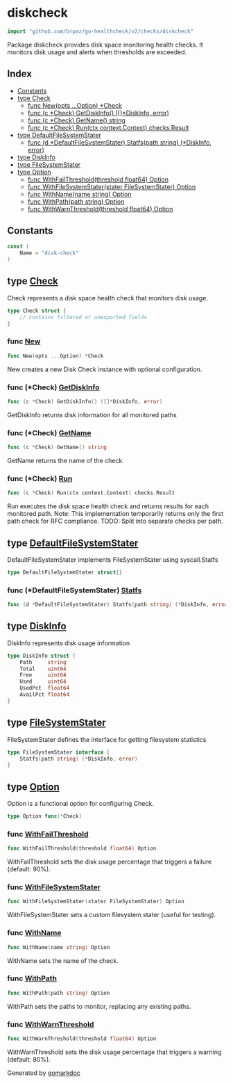 <!-- Code generated by gomarkdoc. DO NOT EDIT -->

# diskcheck

```go
import "github.com/brpaz/go-healthcheck/v2/checks/diskcheck"
```

Package diskcheck provides disk space monitoring health checks. It monitors disk usage and alerts when thresholds are exceeded.

## Index

- [Constants](<#constants>)
- [type Check](<#Check>)
  - [func New\(opts ...Option\) \*Check](<#New>)
  - [func \(c \*Check\) GetDiskInfo\(\) \(\[\]\*DiskInfo, error\)](<#Check.GetDiskInfo>)
  - [func \(c \*Check\) GetName\(\) string](<#Check.GetName>)
  - [func \(c \*Check\) Run\(ctx context.Context\) checks.Result](<#Check.Run>)
- [type DefaultFileSystemStater](<#DefaultFileSystemStater>)
  - [func \(d \*DefaultFileSystemStater\) Statfs\(path string\) \(\*DiskInfo, error\)](<#DefaultFileSystemStater.Statfs>)
- [type DiskInfo](<#DiskInfo>)
- [type FileSystemStater](<#FileSystemStater>)
- [type Option](<#Option>)
  - [func WithFailThreshold\(threshold float64\) Option](<#WithFailThreshold>)
  - [func WithFileSystemStater\(stater FileSystemStater\) Option](<#WithFileSystemStater>)
  - [func WithName\(name string\) Option](<#WithName>)
  - [func WithPath\(path string\) Option](<#WithPath>)
  - [func WithWarnThreshold\(threshold float64\) Option](<#WithWarnThreshold>)


## Constants

<a name="Name"></a>

```go
const (
    Name = "disk-check"
)
```

<a name="Check"></a>
## type [Check](<https://github.com/brpaz/go-healthcheck/blob/master/checks/diskcheck/check.go#L28-L34>)

Check represents a disk space health check that monitors disk usage.

```go
type Check struct {
    // contains filtered or unexported fields
}
```

<a name="New"></a>
### func [New](<https://github.com/brpaz/go-healthcheck/blob/master/checks/diskcheck/check.go#L75>)

```go
func New(opts ...Option) *Check
```

New creates a new Disk Check instance with optional configuration.

<a name="Check.GetDiskInfo"></a>
### func \(\*Check\) [GetDiskInfo](<https://github.com/brpaz/go-healthcheck/blob/master/checks/diskcheck/check.go#L130>)

```go
func (c *Check) GetDiskInfo() ([]*DiskInfo, error)
```

GetDiskInfo returns disk information for all monitored paths

<a name="Check.GetName"></a>
### func \(\*Check\) [GetName](<https://github.com/brpaz/go-healthcheck/blob/master/checks/diskcheck/check.go#L92>)

```go
func (c *Check) GetName() string
```

GetName returns the name of the check.

<a name="Check.Run"></a>
### func \(\*Check\) [Run](<https://github.com/brpaz/go-healthcheck/blob/master/checks/diskcheck/check.go#L99>)

```go
func (c *Check) Run(ctx context.Context) checks.Result
```

Run executes the disk space health check and returns results for each monitored path. Note: This implementation temporarily returns only the first path check for RFC compliance. TODO: Split into separate checks per path.

<a name="DefaultFileSystemStater"></a>
## type [DefaultFileSystemStater](<https://github.com/brpaz/go-healthcheck/blob/master/checks/diskcheck/reader.go#L14>)

DefaultFileSystemStater implements FileSystemStater using syscall.Statfs

```go
type DefaultFileSystemStater struct{}
```

<a name="DefaultFileSystemStater.Statfs"></a>
### func \(\*DefaultFileSystemStater\) [Statfs](<https://github.com/brpaz/go-healthcheck/blob/master/checks/diskcheck/reader.go#L16>)

```go
func (d *DefaultFileSystemStater) Statfs(path string) (*DiskInfo, error)
```



<a name="DiskInfo"></a>
## type [DiskInfo](<https://github.com/brpaz/go-healthcheck/blob/master/checks/diskcheck/check.go#L18-L25>)

DiskInfo represents disk usage information

```go
type DiskInfo struct {
    Path     string
    Total    uint64
    Free     uint64
    Used     uint64
    UsedPct  float64
    AvailPct float64
}
```

<a name="FileSystemStater"></a>
## type [FileSystemStater](<https://github.com/brpaz/go-healthcheck/blob/master/checks/diskcheck/reader.go#L9-L11>)

FileSystemStater defines the interface for getting filesystem statistics

```go
type FileSystemStater interface {
    Statfs(path string) (*DiskInfo, error)
}
```

<a name="Option"></a>
## type [Option](<https://github.com/brpaz/go-healthcheck/blob/master/checks/diskcheck/check.go#L37>)

Option is a functional option for configuring Check.

```go
type Option func(*Check)
```

<a name="WithFailThreshold"></a>
### func [WithFailThreshold](<https://github.com/brpaz/go-healthcheck/blob/master/checks/diskcheck/check.go#L61>)

```go
func WithFailThreshold(threshold float64) Option
```

WithFailThreshold sets the disk usage percentage that triggers a failure \(default: 90%\).

<a name="WithFileSystemStater"></a>
### func [WithFileSystemStater](<https://github.com/brpaz/go-healthcheck/blob/master/checks/diskcheck/check.go#L68>)

```go
func WithFileSystemStater(stater FileSystemStater) Option
```

WithFileSystemStater sets a custom filesystem stater \(useful for testing\).

<a name="WithName"></a>
### func [WithName](<https://github.com/brpaz/go-healthcheck/blob/master/checks/diskcheck/check.go#L40>)

```go
func WithName(name string) Option
```

WithName sets the name of the check.

<a name="WithPath"></a>
### func [WithPath](<https://github.com/brpaz/go-healthcheck/blob/master/checks/diskcheck/check.go#L47>)

```go
func WithPath(path string) Option
```

WithPath sets the paths to monitor, replacing any existing paths.

<a name="WithWarnThreshold"></a>
### func [WithWarnThreshold](<https://github.com/brpaz/go-healthcheck/blob/master/checks/diskcheck/check.go#L54>)

```go
func WithWarnThreshold(threshold float64) Option
```

WithWarnThreshold sets the disk usage percentage that triggers a warning \(default: 80%\).

Generated by [gomarkdoc](<https://github.com/princjef/gomarkdoc>)
